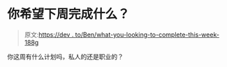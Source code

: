 # 你希望下周完成什么？

> 原文:[https://dev . to/Ben/what-you-looking-to-complete-this-week-188g](https://dev.to/ben/what-are-you-looking-to-accomplish-this-next-week-188g)

你这周有什么计划吗，私人的还是职业的？